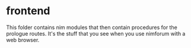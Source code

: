 # frontend

This folder contains nim modules that then contain procedures for the prologue routes. It's the stuff that you see when you use nimforum with a web browser.